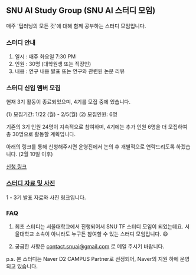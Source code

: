 ## SNU AI Study Group (SNU AI 스터디 모임)

매주 '딥러닝의 모든 것'에 대해 함께 공부하는 스터디 모임입니다. 

### 스터디 안내

1. 일시 : 매주 화요일 7:30 PM
2. 인원 : 30명 (대학원생 또는 직장인)
3. 내용 : 연구 내용 발표 또는 연구와 관련된 논문 리뷰

### 스터디 신입 멤버 모집

현재 3기 활동이 종료되었으며, 4기를 모집 중에 있습니다.

(1) 모집기간: 1/22 (월) - 2/5(월)
(2) 모집인원: 6명

기존의 3기 인원 24명이 지속적으로 참여하며, 4기에는 추가 인원 6명을 더 모집하여 총 30명으로 활동할 계획입니다.

아래의 링크를 통해 신청해주시면 운영진에서 논의 후 개별적으로 연락드리도록 하겠습니다. (2월 10일 이후)

[신청 링크](https://goo.gl/forms/P0KuDgMs6ZVPPTNA2)


### [스터디 자료 및 사진](https://goo.gl/ihvrGV)

1 - 3기 발표 자료와 사진 링크입니다.


### FAQ

1. 최초 스터디는 서울대학교에서 진행되어서 SNU TF 스터디 모임이 되었는데요. 서울대학교 소속이 아니라도 누구든 참여할 수 있는 스터디 모임입니다. 😄

2. 궁금한 사항은 contact.snuai@gmail.com 로 메일 주시기 바랍니다.

p.s. 본 스터디는 Naver D2 CAMPUS Partner로 선정되어, Naver의 지원 하에 운영되고 있습니다.

